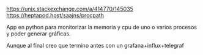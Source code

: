 https://unix.stackexchange.com/a/414770/145035
https://heptapod.host/saajns/procpath

App en python para monitorizar la memoria y cpu de uno o varios procesos y poder generar gráficas.

Aunque al final creo que termino antes con un grafana+influx+telegraf
